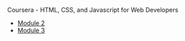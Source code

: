 Coursera - HTML, CSS, and Javascript for Web Developers

* [Module 2](https://beater7.github.io/module-2/index.html)
* [Module 3](https://beater7.github.io/module-3/index.html)




